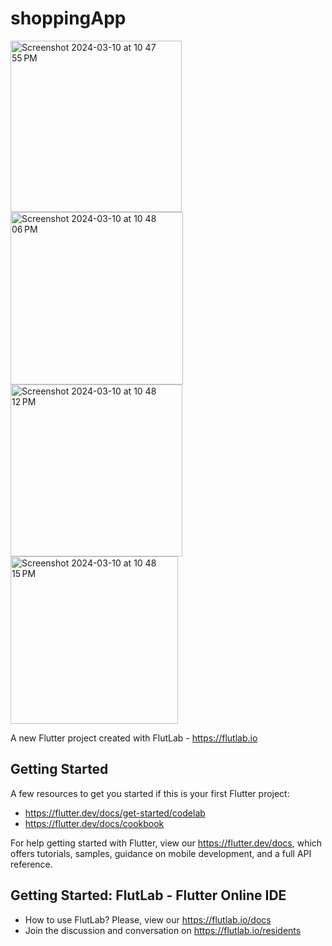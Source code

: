# shoppingApp
<img width="274" alt="Screenshot 2024-03-10 at 10 47 55 PM" src="https://github.com/Kalpanathmajhi/shoppingApp/assets/71187581/ca356c73-c45e-425b-86b6-3c9d189e1f19">
<img width="276" alt="Screenshot 2024-03-10 at 10 48 06 PM" src="https://github.com/Kalpanathmajhi/shoppingApp/assets/71187581/f2c49384-4f66-465b-891e-f475750d6a03">
<img width="275" alt="Screenshot 2024-03-10 at 10 48 12 PM" src="https://github.com/Kalpanathmajhi/shoppingApp/assets/71187581/1291f261-79c7-40f7-baf9-6c7478a42d8b">
<img width="268" alt="Screenshot 2024-03-10 at 10 48 15 PM" src="https://github.com/Kalpanathmajhi/shoppingApp/assets/71187581/fdbdf8ee-3eec-4568-811e-89af47f9596820989c7">


A new Flutter project created with FlutLab - https://flutlab.io

## Getting Started

A few resources to get you started if this is your first Flutter project:

- https://flutter.dev/docs/get-started/codelab
- https://flutter.dev/docs/cookbook

For help getting started with Flutter, view our
https://flutter.dev/docs, which offers tutorials,
samples, guidance on mobile development, and a full API reference.

## Getting Started: FlutLab - Flutter Online IDE

- How to use FlutLab? Please, view our https://flutlab.io/docs
- Join the discussion and conversation on https://flutlab.io/residents
